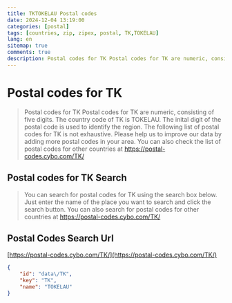 ```yaml
---
title: TKTOKELAU Postal codes 
date: 2024-12-04 13:19:00
categories: [postal]
tags: [countries, zip, zipex, postal, TK,TOKELAU]
lang: en
sitemap: true
comments: true
description: Postal codes for TK Postal codes for TK are numeric, consisting of five digits. The country code of TK is TOKELAU. The inital digit of the postal code is used to identify the region. The following list of postal codes for TK is not exhaustive. Please help us to improve our data by adding more postal codes in your area. You can also check the list of postal codes for other countries at https://postal-codes.cybo.com/TK/
---
```


# Postal codes for TK
> Postal codes for TK Postal codes for TK are numeric, consisting of five digits. The country code of TK is TOKELAU. The inital digit of the postal code is used to identify the region. The following list of postal codes for TK is not exhaustive. Please help us to improve our data by adding more postal codes in your area. You can also check the list of postal codes for other countries at https://postal-codes.cybo.com/TK/

## Postal codes for TK Search 
> You can search for postal codes for TK using the search box below. Just enter the name of the place you want to search and click the search button. You can also search for postal codes for other countries at https://postal-codes.cybo.com/TK/

## Postal Codes Search Url

[https://postal-codes.cybo.com/TK/](https://postal-codes.cybo.com/TK/)
```json
{
    "id": "data\/TK",
    "key": "TK",
    "name": "TOKELAU"
}
```
